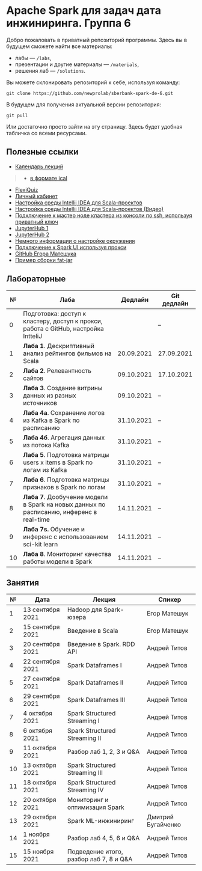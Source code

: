 # Apache Spark для задач дата инжиниринга. Группа 6
Добро пожаловать в приватный репозиторий программы. Здесь вы в будущем сможете найти все материалы:
- лабы — `/labs`,
- презентации и другие материалы — `/materials`,
- решения лаб — `/solutions`.

Вы можете склонировать репозиторий к себе, используя команду:

```git clone https://github.com/newprolab/sberbank-spark-de-6.git```

В будущем для получения актуальной версии репозитория:

```git pull```

Или достаточно просто зайти на эту страницу. Здесь будет удобная табличка со всеми ресурсами.

## Полезные ссылки
- [Календарь лекций](https://calendar.google.com/calendar/embed?src=c_eu2cf8r7qvvnbiqhmeufur85es%40group.calendar.google.com&ctz=Europe%2FMoscow)
> - [в формате ical](https://calendar.google.com/calendar/ical/c_eu2cf8r7qvvnbiqhmeufur85es%40group.calendar.google.com/public/basic.ics)
- [FlexiQuiz](https://www.flexiquiz.com)
- [Личный кабинет](https://lk-spark-de.newprolab.com/)
- [Настройка среды Intellij IDEA для Scala-проектов](idea.md)
- [Настройка среды Intellij IDEA для Scala-проектов (Видео)](https://youtu.be/Tf73EZbYMKM)
- [Подключение к мастер ноде кластера из консоли по ssh, используя приватный ключ](ssh.md)
- [JupyterHub 1](https://spark-master-2.newprolab.com)
- [JupyterHub 2](https://spark-master-3.newprolab.com)
- [Немного информации о настройке окружения](setupEnv.md)
- [Подключение к Spark UI используя прокси](proxy.md)
- [GitHub Егора Матешука](https://github.com/Gorini4/jupyter_scala_docker)
- [Пример сборки fat-jar](https://github.com/MrSandmanRUS/ScalaAssemblyPluginExample)


## Лабораторные
| № | Лаба | Дедлайн | Git дедлайн |
| --- | --- | --- | --- |
| 0 | Подготовка: доступ к кластеру, доступ к прокси, работа с GitHub, настройка IntteliJ |  | – |
| 1 | **Лаба 1**. Дескриптивный анализ рейтингов фильмов на Scala | 20.09.2021 | 27.09.2021 |
| 2 | **Лаба 2**. Релевантность сайтов | 09.10.2021  | 17.10.2021 |
| 3 | **Лаба 3**. Создание витрины данных из разных источников | 09.10.2021 | – |
| 4 | **Лаба 4a**. Сохранение логов из Kafka в Spark по расписанию | 31.10.2021 | – |
| 5 | **Лаба 4б**. Агрегация данных из потока Kafka                | 31.10.2021 | – |
| 6 | **Лаба 5**. Подготовка матрицы users x items в Spark по логам из Kafka | 31.10.2021 | – |
| 7 | **Лаба 6**. Подготовка матрицы признаков в Spark по логам    | 31.10.2021 | – |
| 8 | **Лаба 7**. Дообучение модели в Spark на новых данных по расписанию, инференс в real-time | 14.11.2021 | – |
| 9 | **Лаба 7s.** Обучение и инференс с использованием sci-kit learn | 14.11.2021 | – |
| 10 | **Лаба 8**. Мониторинг качества работы модели в Spark | 14.11.2021 | – |

## Занятия
| № | Дата | Лекция | Спикер |
| --- | --- | --- | --- |
| 1 | 13 сентября 2021 | Hadoop для Spark-юзера | Егор Матешук |
| 2 | 15 сентября 2021| Введение в Scala  | Егор Матешук |
| 3 | 20 сентября 2021 | Введение в Spark. RDD API | Андрей Титов |
| 4 | 22 сентября 2021 | Spark Dataframes I | Андрей Титов |
| 5 | 27 сентября 2021| Spark Dataframes II | Андрей Титов |
| 6 | 29 сентября 2021 | Spark Dataframes III | Андрей Титов |
| 7 | 4 октября 2021 | Spark Structured Streaming I | Андрей Титов |
| 8 | 6 октября 2021 | Spark Structured Streaming II | Андрей Титов |
| 9 | 11 октября 2021 | Разбор лаб 1, 2, 3 и Q&A | Андрей Титов |
| 10 | 13 октября 2021 | Spark Structured Streaming III | Андрей Титов |
| 11 | 18 октября 2021 | Spark Structured Streaming IV | Андрей Титов |
| 12 | 20 октября 2021 | Мониторинг и оптимизация Spark | Андрей Титов |
| 13 | 29 октября 2021 | Spark ML-инжиниринг | Дмитрий Бугайченко |
| 14 | 1 ноября 2021 | Разбор лаб 4, 5, 6 и Q&A | Андрей Титов |
| 15 | 15 ноября 2021 | Подведение итого, разбор лаб 7, 8 и Q&A | Андрей Титов |
